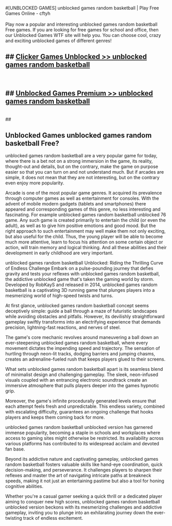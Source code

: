 #[UNBLOCKED GAMES] unblocked games random basketball | Play Free Games Online - cftyh <br>
<br>
Play now a popular and interesting unblocked games random basketball Free games. If you are looking for free games for school and office, then our Unblocked Games WTF site will help you. You can choose cool, crazy and exciting unblocked games of different genres!


## ##  [Clicker Games Unblocked >> unblocked games random basketball](http://freeplayer.one?title=unblocked_games_random_basketball&ref=22)
  <br>

##  ## [Unblocked Games Premium >> unblocked games random basketball](http://freeplayer.one?title=unblocked_games_random_basketball&ref=22)
  <br>
  ##



## Unblocked Games unblocked games random basketball Free?

unblocked games random basketball are a very popular game for today, where there is a bet not on a strong immersion in the game, its reality, thought-out and details, but on the contrary, make the game on purpose easier so that you can turn on and not understand much. But if arcades are simple, it does not mean that they are not interesting, but on the contrary even enjoy more popularity.

Arcade is one of the most popular game genres. It acquired its prevalence through computer games as well as entertainment for consoles. With the advent of mobile modern gadgets (tablets and smartphones) there appeared and corresponding games of this genre, no less interesting and fascinating. For example unblocked games random basketball unblocked 76 game. Any such game is created primarily to entertain the child (or even the adult), as well as to give him positive emotions and good mood. But the right approach to such entertainment may well make them not only exciting, but also useful for the child. Thus, the young player will be able to become much more attentive, learn to focus his attention on some certain object or action, will train memory and logical thinking. And all these abilities and their development in early childhood are very important.

unblocked games random basketball Unblocked: Riding the Thrilling Curve of Endless Challenge
Embark on a pulse-pounding journey that defies gravity and tests your reflexes with unblocked games random basketball, the addictive unblocked game that's taken the gaming world by storm. Developed by RobKayS and released in 2014, unblocked games random basketball is a captivating 3D running game that plunges players into a mesmerizing world of high-speed twists and turns.

At first glance, unblocked games random basketball concept seems deceptively simple: guide a ball through a maze of futuristic landscapes while avoiding obstacles and pitfalls. However, its devilishly straightforward gameplay swiftly transforms into an electrifying experience that demands precision, lightning-fast reactions, and nerves of steel.

The game's core mechanic revolves around maneuvering a ball down an ever-steepening unblocked games random basketball, where every movement dictates the impending speed and trajectory. The sensation of hurtling through neon-lit tracks, dodging barriers and jumping chasms, creates an adrenaline-fueled rush that keeps players glued to their screens.

What sets unblocked games random basketball apart is its seamless blend of minimalist design and challenging gameplay. The sleek, neon-infused visuals coupled with an entrancing electronic soundtrack create an immersive atmosphere that pulls players deeper into the games hypnotic grip.

Moreover, the game's infinite procedurally generated levels ensure that each attempt feels fresh and unpredictable. This endless variety, combined with escalating difficulty, guarantees an ongoing challenge that hooks players and keeps them coming back for more.

unblocked games random basketball unblocked version has garnered immense popularity, becoming a staple in schools and workplaces where access to gaming sites might otherwise be restricted. Its availability across various platforms has contributed to its widespread acclaim and devoted fan base.

Beyond its addictive nature and captivating gameplay, unblocked games random basketball fosters valuable skills like hand-eye coordination, quick decision-making, and perseverance. It challenges players to sharpen their reflexes and master the art of navigating intricate paths at breakneck speeds, making it not just an entertaining pastime but also a tool for honing cognitive abilities.

Whether you're a casual gamer seeking a quick thrill or a dedicated player aiming to conquer new high scores, unblocked games random basketball unblocked version beckons with its mesmerizing challenges and addictive gameplay, inviting you to plunge into an exhilarating journey down the ever-twisting track of endless excitement.
